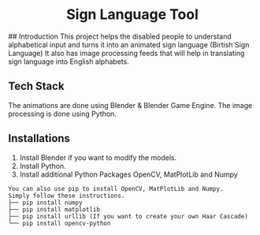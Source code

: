 <h1 align = 'center'>Sign Language Tool</h1>
## Introduction
This project helps the disabled people to understand alphabetical input and turns it into an animated sign language (Birtish Sign Language)
It also has image processing feeds that will help in translating sign language into English alphabets.

## Tech Stack
The animations are done using Blender & Blender Game Engine.
The image processing is done using Python.

## Installations
1. Install Blender if you want to modify the models.
2. Install Python.
3. Install additional Python Packages OpenCV, MatPlotLib and Numpy
```
You can also use pip to install OpenCV, MatPlotLib and Numpy.  
Simply follow these instructions.
├── pip install numpy
├── pip install matplotlib
├── pip install urllib (If you want to create your own Haar Cascade)
└── pip install opencv-python
```
